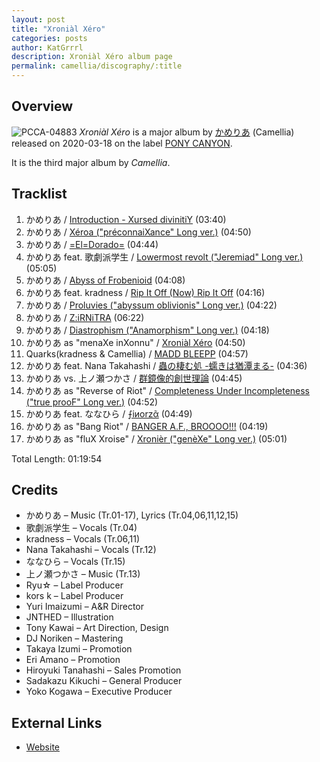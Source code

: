 ```yaml
---
layout: post
title: "Xroniàl Xéro"
categories: posts
author: KatGrrrl
description: Xroniàl Xéro album page
permalink: camellia/discography/:title
---
```


## Overview

![PCCA-04883](https://cdn.camellia.wiki/images/camellia/albums/PCCA-04883.jpg)
*Xroniàl Xéro* is a major album by [かめりあ](/camellia) (Camellia) released on 2020-03-18 on the label [PONY CANYON](#).

It is the third major album by *Camellia*.

## Tracklist

1. かめりあ / [Introduction - Xursed divinitiY](#) (03:40)
2. かめりあ / [Xéroa ("préconnaiXance" Long ver.)](#) (04:50)
3. かめりあ / [=El=Dorado=](#) (04:44)
4. かめりあ feat. 歌劇派学生 / [Lowermost revolt ("Jeremiad" Long ver.)](#) (05:05)
5. かめりあ / [Abyss of Frobenioid](#) (04:08)
6. かめりあ feat. kradness / [Rip It Off (Now) Rip It Off](#) (04:16)
7. かめりあ / [Proluvies ("abyssum oblivionis" Long ver.)](#) (04:22)
8. かめりあ / [Z:iRNiTRA](#) (06:22)
9. かめりあ / [Diastrophism ("Anamorphism" Long ver.)](#) (04:18)
10. かめりあ as "menaXe inXonnu" / [Xroniàl Xéro](#) (04:50)
11. Quarks(kradness & Camellia) / [MADD BLEEPP](#) (04:57)
12. かめりあ feat. Nana Takahashi / [蟲の棲む処 -蠕きは猶潭まる-](#) (04:36)
13. かめりあ vs. 上ノ瀬つかさ / [群鏡像的創世理論](#) (04:45)
14. かめりあ as "Reverse of Riot" / [Completeness Under Incompleteness ("true prooF" Long ver.)](#) (04:52)
15. かめりあ feat. ななひら / [⨍iиorzᾶ](#) (04:49)
16. かめりあ as "Bang Riot" / [BANGER A.F., BROOOO!!!](#) (04:19)
17. かめりあ as "fluX Xroise" / [Xronièr ("genèXe" Long ver.)](#) (05:01)

Total Length: 01:19:54

## Credits

* かめりあ – Music (Tr.01-17), Lyrics (Tr.04,06,11,12,15)
* 歌劇派学生 – Vocals (Tr.04)
* kradness – Vocals (Tr.06,11)
* Nana Takahashi – Vocals (Tr.12)
* ななひら – Vocals (Tr.15)
* 上ノ瀬つかさ – Music (Tr.13)
* Ryu☆ – Label Producer
* kors k – Label Producer
* Yuri Imaizumi – A&R Director
* JNTHED – Illustration
* Tony Kawai – Art Direction, Design
* DJ Noriken – Mastering
* Takaya Izumi – Promotion
* Eri Amano – Promotion
* Hiroyuki Tanahashi – Sales Promotion
* Sadakazu Kikuchi – General Producer
* Yoko Kogawa – Executive Producer

## External Links

* [Website](http://camellia.edp-edp.com/)
